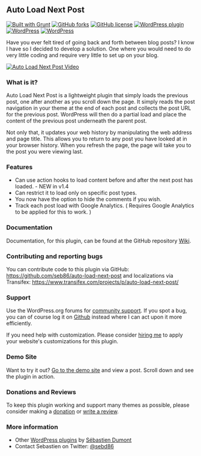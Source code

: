 ## Auto Load Next Post

[![Built with Grunt](https://cdn.gruntjs.com/builtwith.png?style=flat)](http://gruntjs.com/)  [![GitHub forks](https://img.shields.io/github/forks/seb86/Auto-Load-Next-Post.svg?style=flat)](https://github.com/seb86/Auto-Load-Next-Post/network) [![GitHub license](https://img.shields.io/badge/license-GPLv3-blue.svg?style=flat)](https://raw.githubusercontent.com/seb86/Auto-Load-Next-Post/master/license.txt) [![WordPress plugin](https://img.shields.io/wordpress/plugin/v/auto-load-next-post.svg?style=flat)](https://wordpress.org/plugins/auto-load-next-post/) [![WordPress](https://img.shields.io/wordpress/plugin/dt/auto-load-next-post.svg?style=flat)](https://wordpress.org/plugins/auto-load-next-post/) [![WordPress](https://img.shields.io/wordpress/v/auto-load-next-post.svg?style=flat)](https://wordpress.org/plugins/auto-load-next-post/)

Have you ever felt tired of going back and forth between blog posts? I know I have so I decided to develop a solution. One where you would need to do very little coding and require very little to set up on your blog.

[![Auto Load Next Post Video](https://raw.githubusercontent.com/seb86/Auto-Load-Next-Post/master/youtube-video-screenshot.png)](https://www.youtube.com/watch?v=EvBCPXVe2U4)

### What is it?
Auto Load Next Post is a lightweight plugin that simply loads the previous post, one after another as you scroll down the page. It simply reads the post navigation in your theme at the end of each post and collects the post URL for the previous post. WordPress will then do a partial load and place the content of the previous post underneath the parent post.

Not only that, it updates your web history by manipulating the web address and page title. This allows you to return to any post you have looked at in your browser history. When you refresh the page, the page will take you to the post you were viewing last.

### Features
* Can use action hooks to load content before and after the next post has loaded. - NEW in v1.4
* Can restrict it to load only on specific post types.
* You now have the option to hide the comments if you wish.
* Track each post load with Google Analytics. ( Requires Google Analytics to be applied for this to work. )

### Documentation
Documentation, for this plugin, can be found at the GitHub repository [Wiki](https://github.com/seb86/Auto-Load-Next-Post/wiki).

### Contributing and reporting bugs
You can contribute code to this plugin via GitHub: https://github.com/seb86/auto-load-next-post and localizations via Transifex: https://www.transifex.com/projects/p/auto-load-next-post/

### Support
Use the WordPress.org forums for [community support](https://wordpress.org/support/plugin/auto-load-next-post). If you spot a bug, you can of course log it on [Github](https://github.com/seb86/Auto-Load-Next-Post/issues) instead where I can act upon it more efficiently.

If you need help with customization. Please consider [hiring me](http://www.sebastiendumont.com/hire-me/) to apply your website's customizations for this plugin.

### Demo Site
Want to try it out? [Go to the demo site](http://demos.sebastiendumont.com/auto-load-next-post/) and view a post. Scroll down and see the plugin in action.

### Donations and Reviews
To keep this plugin working and support many themes as possible, please consider making a [donation](http://www.sebastiendumont.com/donation/) or [write a review](https://wordpress.org/support/view/plugin-reviews/auto-load-next-post?rate=5#postform).

### More information
* Other [WordPress plugins](http://profiles.wordpress.org/sebd86/) by [Sébastien Dumont](http://www.sebastiendumont.com/)
* Contact Sebastien on Twitter: [@sebd86](http://twitter.com/sebd86)
